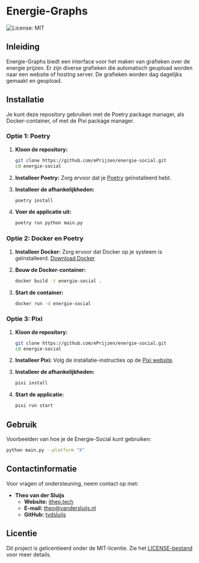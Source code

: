 # Energie-Graphs

![License: MIT](https://img.shields.io/badge/License-MIT-blue.svg)

## Inleiding

Energie-Graphs biedt een interface voor het maken van grafieken over de energie prijzen. Er zijn diverse grafieken die automatisch geupload worden naar een website of hosting server. De grafieken worden dag dagelijks gemaakt en geupload.


## Installatie

Je kunt deze repository gebruiken met de Poetry package manager, als Docker-container, of met de Pixi package manager.

### Optie 1: Poetry

1. **Kloon de repository:**
   ```bash
   git clone https://github.com/ePrijzen/energie-social.git
   cd energie-social
   ```

2. **Installeer Poetry:**
   Zorg ervoor dat je [Poetry](https://python-poetry.org/docs/#installation) geïnstalleerd hebt.

3. **Installeer de afhankelijkheden:**
   ```bash
   poetry install
   ```

4. **Voer de applicatie uit:**
   ```bash
   poetry run python main.py
   ```

### Optie 2: Docker en Poetry

1. **Installeer Docker:**
   Zorg ervoor dat Docker op je systeem is geïnstalleerd. [Download Docker](https://docs.docker.com/get-docker/)

2. **Bouw de Docker-container:**
   ```bash
   docker build -t energie-social .
   ```

3. **Start de container:**
   ```bash
   docker run -d energie-social
   ```

### Optie 3: Pixi

1. **Kloon de repository:**
   ```bash
   git clone https://github.com/ePrijzen/energie-social.git
   cd energie-social
   ```

2. **Installeer Pixi:**
   Volg de installatie-instructies op de [Pixi website](https://pixi.js.org/).

3. **Installeer de afhankelijkheden:**
   ```bash
   pixi install
   ```

4. **Start de applicatie:**
   ```bash
   pixi run start
   ```

## Gebruik

Voorbeelden van hoe je de Energie-Social kunt gebruiken:

```bash
python main.py --platform "X"
```

## Contactinformatie

Voor vragen of ondersteuning, neem contact op met:

- **Theo van der Sluijs**
  - **Website:** [itheo.tech](https://itheo.tech)
  - **E-mail:** [theo@vandersluijs.nl](mailto:theo@vandersluijs.nl)
  - **GitHub:** [tvdsluijs](https://github.com/tvdsluijs)

## Licentie

Dit project is gelicentieerd onder de MIT-licentie. Zie het [LICENSE-bestand](https://github.com/ePrijzen/energie-social/blob/main/LICENSE) voor meer details.
